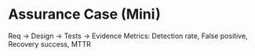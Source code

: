 # Assurance Case (Mini)
Req → Design → Tests → Evidence
Metrics: Detection rate, False positive, Recovery success, MTTR
